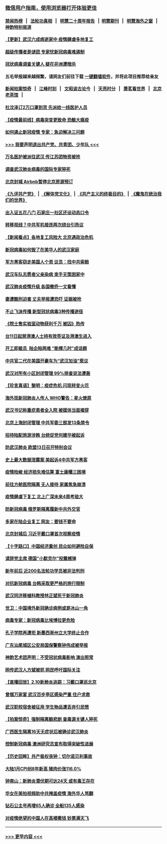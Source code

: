 ### [微信用户指南，使用浏览器打开体验更佳](https://github.com/gfw-breaker/banned-news1/blob/master/indexes/wechat-guide.md?t=0)
#### [禁闻热榜](热点新闻.md?t=0)  &nbsp;&nbsp;|&nbsp;&nbsp; [法轮功真相](https://github.com/gfw-breaker/truth/blob/master/README.md?t=0) &nbsp;&nbsp;|&nbsp;&nbsp; [明慧二十周年报告](https://github.com/gfw-breaker/mh-reports/blob/master/README.md?t=0) &nbsp;&nbsp;|&nbsp;&nbsp;[明慧期刊](https://github.com/gfw-breaker/mh-qikan) &nbsp;&nbsp;|&nbsp;&nbsp; [明慧海外之窗](https://github.com/gfw-breaker/mh-news/blob/master/README.md?t=0) &nbsp;&nbsp;|&nbsp;&nbsp; [神韵特别报道](https://github.com/gfw-breaker/mh-news/blob/master/shenyun.md?t=0)
#### [【更新】武汉六成病逝家中 疫情肆虐多地复工](../pages/nsc413/n11801312.md?t=02111102) 
#### [超级传播者是谜团 专家忧新冠病毒难遏制](../pages/nsc413/n11859686.md?t=02111102) 
#### [冠状病毒调查关键人 疑在非洲遭暗杀](../pages/nsc413/n11859798.md?t=02111102) 
#### 五毛举报越来越频繁，请网友们前往下载 [一键翻墙软件](https://github.com/gfw-breaker/ssr-accounts)，并将此项目推荐给亲友
#### [新闻拍案惊奇](https://github.com/gfw-breaker/banned-news1/blob/master/pages/link4.md) &nbsp;&nbsp;|&nbsp;&nbsp; [江峰时刻](https://github.com/gfw-breaker/banned-news1/blob/master/pages/link4.md) &nbsp;&nbsp;|&nbsp;&nbsp; [文昭谈古论今](https://github.com/gfw-breaker/banned-news1/blob/master/pages/link4.md) &nbsp;&nbsp;|&nbsp;&nbsp; [天亮时分](https://github.com/gfw-breaker/banned-news1/blob/master/pages/link4.md) &nbsp;&nbsp;|&nbsp;&nbsp; [萧茗看世界](https://github.com/gfw-breaker/banned-news1/blob/master/pages/link4.md) &nbsp;&nbsp;|&nbsp;&nbsp; [北京老茶馆](https://github.com/gfw-breaker/banned-news1/blob/master/pages/link4.md) &nbsp;&nbsp;|&nbsp;&nbsp; 
#### [杜汶泽订2万口罩到货 先派给一线医护人员](../pages/nsc413/n11859214.md?t=02111102) 
#### [【疫情最前线】病毒突变更致命 恐酿大瘟疫](../pages/nsc413/n11859604.md?t=02111102) 
#### [如何遏止新冠疫情 专家：急迫解决三问题](../pages/nsc413/n11859685.md?t=02111102) 
#### [>>> 我要声明退出共产党、共青团、少年队 <<<](https://github.com/begood0513/goodnews/blob/master/quit/letter.md) 
#### [万名医护被派往武汉 传江苏团物资被抢](../pages/nsc413/n11859585.md?t=02111102) 
#### [调查武汉肺炎病毒的国际专家猝死](../pages/nsc413/n11833010.md?t=02111102) 
#### [北京封城 Airbnb暂停北京房源预订](../pages/nsc413/n11859659.md?t=02111102) 
#### [《九评共产党》](https://github.com/begood0513/9ping.md/blob/master/README.md) &nbsp;|&nbsp; [《解体党文化》](../../../../jtdwh.md/blob/master/README.md)  &nbsp;|&nbsp; [《共产主义的终极目的》](../../../../gczydzjmd.md/blob/master/README.md) &nbsp;|&nbsp; [《魔鬼在统治我们的世界》](../../../../mgztzwmdsj.md/blob/master/README.md) 
#### [出入证五花八门 石家庄一社区还设动态口令](../pages/nsc413/n11859510.md?t=02111102) 
#### [转移视线？中共军机接连两次绕台引热议](../pages/nsc413/n11859346.md?t=02111102) 
#### [【新闻看点】各地复工风险大 北京遇政治危机](../pages/nsc413/n11859164.md?t=02111102) 
#### [新冠病毒如何毁了在美华人的武汉家庭](../pages/nsc413/n11859524.md?t=02111102) 
#### [军方黑客窃走美国人个资 议员：找中共索赔](../pages/nsc413/n11859371.md?t=02111102) 
#### [武汉车队志愿者父亲染病 束手无策困家中](../pages/nsc413/n11859117.md?t=02111102) 
#### [武汉肺炎疫情升级 各国撤侨一文看懂](../pages/nsc413/n11859313.md?t=02111102) 
#### [妻遭酷刑迫害 丈夫举报遭恐吓 证据被抢](../pages/nsc413/n11858478.md?t=02111102) 
#### [不止飞沫传播 新型冠状病毒3种传播途径](../pages/nsc413/n11859060.md?t=02111102) 
#### [《院士售实验室动物获利千万 被囚》热传](../pages/nsc413/n11859316.md?t=02111102) 
#### [台11日起禁港澳人士持有效签证及港澳生进入](../pages/nsc413/n11858423.md?t=02111102) 
#### [开工即裁员  陆企陷两难 “能撑几时”成话题](../pages/nsc413/n11859127.md?t=02111102) 
#### [中共官二代在美国开豪车为“武汉加油”惹议](../pages/nsc413/n11859039.md?t=02111102) 
#### [武汉对所有小区封闭管理 99%排查说法遭轰](../pages/nsc413/n11859264.md?t=02111102) 
#### [【珍言真语】黎明：疫症危机 闪现转变火花](../pages/nsc413/n11859199.md?t=02111102) 
#### [海外现新冠肺炎人传人 WHO警告：星火燎原](../pages/nsc413/n11859252.md?t=02111102) 
#### [武汉书记称重症患者全入院 被媒体当面揭穿](../pages/nsc413/n11859218.md?t=02111102) 
#### [北京上海封闭管理 中共军委三部发13条禁令](../pages/nsc413/n11859098.md?t=02111102) 
#### [招待陆配旅游涉贿 台统促党何建华被起诉](../pages/nsc413/n11858696.md?t=02111102) 
#### [防武汉肺炎 欧盟13日召开特别会议](../pages/nsc413/n11859088.md?t=02111102) 
#### [史上最大数据泄露案 美起诉4中共军方黑客](../pages/nsc413/n11859115.md?t=02111102) 
#### [疫情险峻 经济损失难估算 富士康曝三困境](../pages/nsc413/n11859120.md?t=02111102) 
#### [前往方舱医院隔离 无人接待 家属焦急崩溃](../pages/nsc413/n11859068.md?t=02111102) 
#### [疫情肆虐下复工 北上广深未来4周考验大](../pages/nsc413/n11859066.md?t=02111102) 
#### [防新冠病毒 俄罗斯隔离履新中共外交官](../pages/nsc413/n11859079.md?t=02111102) 
#### [多家在陆企业复工 网友：要钱不要命](../pages/nsc413/n11858646.md?t=02111102) 
#### [北京封城后 习近平戴口罩首次视察疫情](../pages/nsc413/n11858828.md?t=02111102) 
#### [【十字路口】中国经济重创 民众如何避险自保](../pages/nsc413/n11857098.md?t=02111102) 
#### [请辞党主席 德国“小默克尔”投震撼弹](../pages/nsc413/n11858583.md?t=02111102) 
#### [新年前后 近200名法轮功学员被非法判刑](../pages/nsc413/n11855720.md?t=02111102) 
#### [对抗新冠病毒 台韩采取更严格的旅行限制](../pages/nsc413/n11858936.md?t=02111102) 
#### [武汉同济移植科教授林正斌死于新冠肺炎](../pages/nsc413/n11858844.md?t=02111102) 
#### [世卫：中国境外新冠确诊病例或是冰山一角](../pages/nsc413/n11858781.md?t=02111102) 
#### [病毒专家：新冠病毒比埃博拉更危险](../pages/nsc413/n11858572.md?t=02111102) 
#### [孔子学院再遭拒 新墨西哥州立大学终止合作](../pages/nsc413/n11858661.md?t=02111102) 
#### [广东汕尾城区公安局国保警察钟伟成被举报](../pages/nsc413/n11854172.md?t=02111102) 
#### [神韵艺术团声明：不受冠状病毒影响 演出照常](../pages/nsc413/n11858801.md?t=02111102) 
#### [网传武汉人方斌被抓 网民呼吁国际关注](../pages/nsc413/n11858666.md?t=02111102) 
#### [【直播回放】2.10新肺炎追踪：习戴口罩巡北京](../pages/nsc413/n11858548.md?t=02111102) 
#### [曾摆万家宴 武汉百步亭区感染严重 住户求救](../pages/nsc413/n11858547.md?t=02111102) 
#### [武汉职校宿舍被征用 学生物品遭丢弃引民愤](../pages/nsc413/n11858221.md?t=02111102) 
#### [【拍案惊奇】强制隔离酿悲剧 查毒源关键人猝死](../pages/nsc413/n11857100.md?t=02111102) 
#### [广西医生隔离16天无症状后被确诊武汉肺炎](../pages/nsc413/n11858448.md?t=02111102) 
#### [控制新冠病毒 澳洲研究员宣布取得突破性进展](../pages/nsc413/n11858505.md?t=02111102) 
#### [【历史回眸】共产极权丧钟：切尔诺贝利事故](../pages/nsc413/n11856340.md?t=02111102) 
#### [大陆1月CPI创8年新高 猪肉价涨116.0%](../pages/nsc413/n11858036.md?t=02111102) 
#### [钟南山：新肺炎潜伏期可达24天 或有毒王存在](../pages/nsc413/n11858104.md?t=02111102) 
#### [华女在美拍视频助中共掩盖疫情 海外华人骂翻](../pages/nsc413/n11857407.md?t=02111102) 
#### [钻石公主号再增65人确诊 全船135人感染](../pages/nsc413/n11857366.md?t=02111102) 
#### [对疫情绝望的中国人在高楼撒钱 钞票满天飞](../pages/nsc413/n11858110.md?t=02111102) 

----
#### [ >>> 更早内容 <<< ](../indexes/nsc413-earlier.md)
